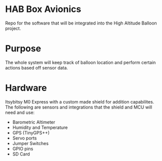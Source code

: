 # HAB Box Avionics
Repo for the software that will be integrated into the High Altitude Balloon project.
# Purpose
The whole system will keep track of balloon location and perform certain actions based off sensor data.
# Hardware
Itsybitsy M0 Express with a custom made shield for addition capabilites.
The following are sensors and integrations that the shield and MCU will need and use:
- Barometric Altimeter
- Humidity and Temperature
- GPS (TinyGPS++)
- Servo ports
- Jumper Switches
- GPIO pins
- SD Card
